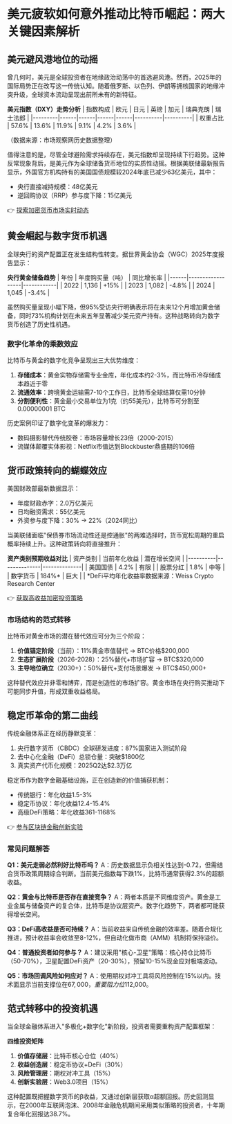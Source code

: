 # 美元疲软如何意外推动比特币崛起：两大关键因素解析

## 美元避风港地位的动摇

曾几何时，美元是全球投资者在地缘政治动荡中的首选避风港。然而，2025年的国际局势正在改写这一传统认知。随着俄罗斯、以色列、伊朗等拥核国家的地缘冲突升级，全球资本流动呈现出前所未有的新特征。

**美元指数（DXY）走势分析**
| 指数构成 | 欧元 | 日元 | 英镑 | 加元 | 瑞典克朗 | 瑞士法郎 |
|---------|------|------|------|------|----------|----------|
| 权重占比 | 57.6% | 13.6% | 11.9% | 9.1% | 4.2% | 3.6% |

（数据来源：市场观察网历史数据整理）

值得注意的是，尽管全球避险需求持续存在，美元指数却呈现持续下行趋势。这种反常现象背后，是美元作为全球储备货币地位的实质性动摇。根据美联储最新报告显示，外国官方机构持有的美国国债规模较2024年底已减少63亿美元，其中：

- 央行直接减持规模：48亿美元
- 逆回购协议（RRP）参与度下降：15亿美元

👉 [探索加密货币市场实时动态](https://bit.ly/okx_welcome)

## 黄金崛起与数字货币机遇

全球央行的资产配置正在发生结构性转变。据世界黄金协会（WGC）2025年度报告显示：

**央行黄金储备趋势**
| 年份 | 年度购买量（吨） | 同比增长率 |
|------|------------------|------------|
| 2022 | 1,136            | +15%       |
| 2023 | 1,082            | -4.8%      |
| 2024 | 1,045            | -3.4%      |

虽然购买量呈现小幅下降，但95%受访央行明确表示将在未来12个月增加黄金储备，同时73%机构计划在未来五年显著减少美元资产持有。这种战略转向为数字货币创造了历史性机遇。

### 数字化革命的乘数效应

比特币与黄金的数字化竞争呈现出三大优势维度：
1. **存储成本**：黄金实物存储需专业金库，年化成本约2-3%，而比特币冷存储成本趋近于零
2. **流通效率**：跨境黄金运输需7-10个工作日，比特币全球结算仅需10分钟
3. **分割便利性**：黄金最小交易单位为1克（约55美元），比特币可分割至0.00000001 BTC

历史案例印证了数字化变革的爆发力：
- 数码摄影替代传统胶卷：市场容量增长23倍（2000-2015）
- 流媒体颠覆实体影视：Netflix市值达到Blockbuster鼎盛期的106倍

## 货币政策转向的蝴蝶效应

美国财政部最新数据显示：
- 年度财政赤字：2.0万亿美元
- 日均融资需求：55亿美元
- 外资参与度下降：30% → 22%（2024同比）

当美联储面临"保债券市场流动性还是控通胀"的两难选择时，货币宽松周期的重启概率持续上升。这种政策转向将直接推升：

**资产类别预期收益对比**
| 资产类别 | 当前年化收益 | 潜在增长空间 |
|----------|--------------|--------------|
| 美国国债 | 4.2%         | 有限         |
| 股票分红 | 1.8%         | 中等         |
| 数字货币 | 184%*        | 巨大         |
| *DeFi平均年化收益率数据来源：Weiss Crypto Research Center

👉 [获取高收益加密投资策略](https://bit.ly/okx_welcome)

### 市场结构的范式转移

比特币对黄金市场的潜在替代效应可分为三个阶段：
1. **价值锚定阶段**（当前）：11%黄金市值替代 → BTC价格$200,000
2. **生态扩展阶段**（2026-2028）：25%替代+市场扩容 → BTC$320,000
3. **主导地位确立**（2030+）：50%替代+支付场景爆发 → BTC$450,000+

这种替代效应并非零和博弈，而是创造性的市场扩容。黄金市场在央行购买推动下可能同步升值，形成双重收益格局。

## 稳定币革命的第二曲线

传统金融体系正在经历静默变革：
1. 央行数字货币（CBDC）全球研发进度：87%国家进入测试阶段
2. 去中心化金融（DeFi）总锁仓量：突破$1800亿
3. 真实资产代币化规模：2025Q2达$2.3万亿

稳定币作为数字金融基础设施，正在创造新的价值捕获机制：
- 传统银行：年化收益1.5-3%
- 稳定币协议：年化收益12.4-15.4%
- 高级DeFi策略：年化收益361-1168%

👉 [参与区块链金融创新实验](https://bit.ly/okx_welcome)

### 常见问题解答

**Q1：美元走弱必然利好比特币吗？**
A：历史数据显示负相关性达到-0.72，但需结合货币政策周期综合判断。当前美元指数每下跌1%，比特币通常获得2.3%的超额收益。

**Q2：黄金与比特币是否存在直接竞争？**
A：两者本质是不同维度资产。黄金是工业金属与储备资产的复合体，比特币是协议层资产。数字化趋势下，两者都可能获得增长空间。

**Q3：DeFi高收益是否可持续？**
A：当前收益来自传统金融的效率差。随着合规化推进，预计收益率会收敛至8-12%，但自动化做市商（AMM）机制将保持溢价。

**Q4：普通投资者如何参与？**
A：建议采用"核心-卫星"策略：核心持仓比特币（50-70%），卫星配置DeFi资产（20-30%），预留10-15%现金应对极端波动。

**Q5：市场回调风险如何应对？**
A：使用期权对冲工具将风险控制在15%以内。技术面显示当前支撑位在$67,000，重要阻力位$112,000。

## 范式转移中的投资机遇

当全球金融体系进入"多极化+数字化"新阶段，投资者需要重构资产配置框架：

**四维投资矩阵**
1. **价值存储层**：比特币核心仓位（40%）
2. **收益创造层**：稳定币协议+DeFi（30%）
3. **风险管理层**：期权对冲工具（15%）
4. **创新实验层**：Web3.0项目（15%）

这种配置既把握数字货币的β收益，又通过创新层获取α超额回报。历史回测显示，在2000年互联网泡沫、2008年金融危机期间采用类似策略的投资者，十年期复合年化回报达38.7%。
